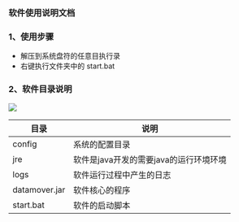 ### 软件使用说明文档

### 1、使用步骤

+ 解压到系统盘符的任意目执行录
+ 右键执行文件夹中的 start.bat

### 2、软件目录说明

![](https://cdn.jsdelivr.net/gh/chen-xing/figure_bed/cdn/20210205150105566.png)

| 目录          | 说明                                   |
| ------------- | -------------------------------------- |
| config        | 系统的配置目录                         |
| jre           | 软件是java开发的需要java的运行环境环境 |
| logs          | 软件运行过程中产生的日志               |
| datamover.jar | 软件核心的程序                         |
| start.bat     | 软件的启动脚本                         |
